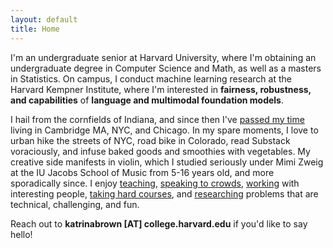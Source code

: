 ```yaml
---
layout: default
title: Home
---
```


I'm an undergraduate senior at Harvard University, where I'm obtaining an undergraduate degree in Computer Science and Math, as well as a masters in Statistics. On campus, I conduct machine learning research at the Harvard Kempner Institute, where I'm interested in **fairness, robustness, and capabilities** of **language and multimodal foundation models**.

I hail from the cornfields of Indiana, and since then I've [passed my time](travel.md) living in Cambridge MA, NYC, and Chicago. In my spare moments, I love to urban hike the streets of NYC, road bike in Colorado, read Substack voraciously, and infuse baked goods and smoothies with vegetables. My creative side manifests in violin, which I studied seriously under Mimi Zweig at the IU Jacobs School of Music from 5-16 years old, and more sporadically since. I enjoy [teaching](teaching.md), [speaking to crowds](speaking.md), [working](work.md) with interesting people, [taking hard courses](courses.md), and [researching](research.md) problems that are technical, challenging, and fun.

Reach out to **katrinabrown [AT] college.harvard.edu** if you'd like to say hello!